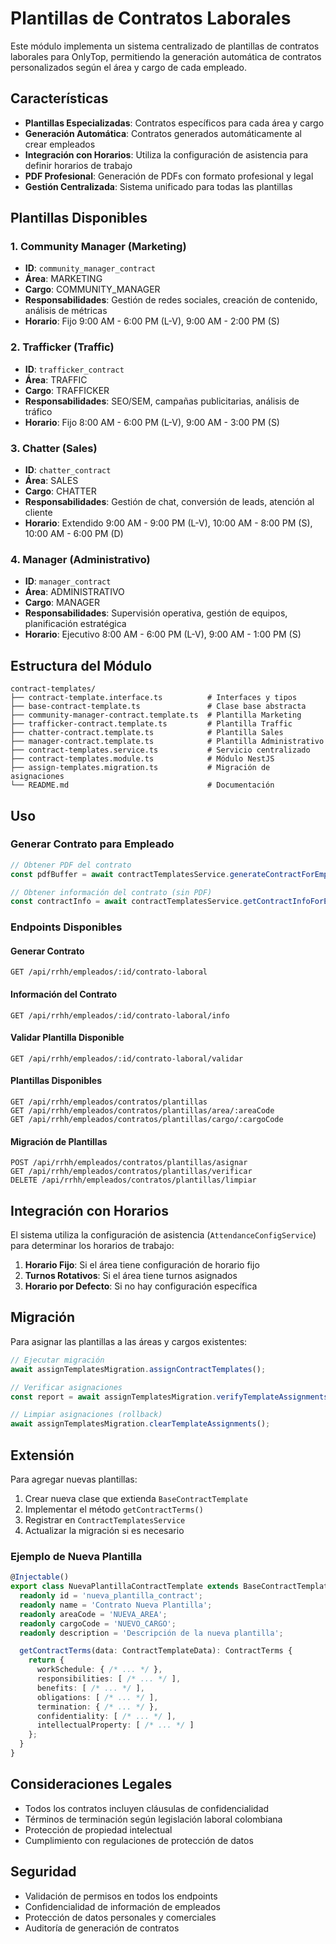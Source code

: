 # Plantillas de Contratos Laborales

Este módulo implementa un sistema centralizado de plantillas de contratos laborales para OnlyTop, permitiendo la generación automática de contratos personalizados según el área y cargo de cada empleado.

## Características

- **Plantillas Especializadas**: Contratos específicos para cada área y cargo
- **Generación Automática**: Contratos generados automáticamente al crear empleados
- **Integración con Horarios**: Utiliza la configuración de asistencia para definir horarios de trabajo
- **PDF Profesional**: Generación de PDFs con formato profesional y legal
- **Gestión Centralizada**: Sistema unificado para todas las plantillas

## Plantillas Disponibles

### 1. Community Manager (Marketing)
- **ID**: `community_manager_contract`
- **Área**: MARKETING
- **Cargo**: COMMUNITY_MANAGER
- **Responsabilidades**: Gestión de redes sociales, creación de contenido, análisis de métricas
- **Horario**: Fijo 9:00 AM - 6:00 PM (L-V), 9:00 AM - 2:00 PM (S)

### 2. Trafficker (Traffic)
- **ID**: `trafficker_contract`
- **Área**: TRAFFIC
- **Cargo**: TRAFFICKER
- **Responsabilidades**: SEO/SEM, campañas publicitarias, análisis de tráfico
- **Horario**: Fijo 8:00 AM - 6:00 PM (L-V), 9:00 AM - 3:00 PM (S)

### 3. Chatter (Sales)
- **ID**: `chatter_contract`
- **Área**: SALES
- **Cargo**: CHATTER
- **Responsabilidades**: Gestión de chat, conversión de leads, atención al cliente
- **Horario**: Extendido 9:00 AM - 9:00 PM (L-V), 10:00 AM - 8:00 PM (S), 10:00 AM - 6:00 PM (D)

### 4. Manager (Administrativo)
- **ID**: `manager_contract`
- **Área**: ADMINISTRATIVO
- **Cargo**: MANAGER
- **Responsabilidades**: Supervisión operativa, gestión de equipos, planificación estratégica
- **Horario**: Ejecutivo 8:00 AM - 6:00 PM (L-V), 9:00 AM - 1:00 PM (S)

## Estructura del Módulo

```
contract-templates/
├── contract-template.interface.ts          # Interfaces y tipos
├── base-contract-template.ts               # Clase base abstracta
├── community-manager-contract.template.ts  # Plantilla Marketing
├── trafficker-contract.template.ts         # Plantilla Traffic
├── chatter-contract.template.ts            # Plantilla Sales
├── manager-contract.template.ts            # Plantilla Administrativo
├── contract-templates.service.ts           # Servicio centralizado
├── contract-templates.module.ts            # Módulo NestJS
├── assign-templates.migration.ts           # Migración de asignaciones
└── README.md                               # Documentación
```

## Uso

### Generar Contrato para Empleado

```typescript
// Obtener PDF del contrato
const pdfBuffer = await contractTemplatesService.generateContractForEmployee(empleadoId);

// Obtener información del contrato (sin PDF)
const contractInfo = await contractTemplatesService.getContractInfoForEmployee(empleadoId);
```

### Endpoints Disponibles

#### Generar Contrato
```
GET /api/rrhh/empleados/:id/contrato-laboral
```

#### Información del Contrato
```
GET /api/rrhh/empleados/:id/contrato-laboral/info
```

#### Validar Plantilla Disponible
```
GET /api/rrhh/empleados/:id/contrato-laboral/validar
```

#### Plantillas Disponibles
```
GET /api/rrhh/empleados/contratos/plantillas
GET /api/rrhh/empleados/contratos/plantillas/area/:areaCode
GET /api/rrhh/empleados/contratos/plantillas/cargo/:cargoCode
```

#### Migración de Plantillas
```
POST /api/rrhh/empleados/contratos/plantillas/asignar
GET /api/rrhh/empleados/contratos/plantillas/verificar
DELETE /api/rrhh/empleados/contratos/plantillas/limpiar
```

## Integración con Horarios

El sistema utiliza la configuración de asistencia (`AttendanceConfigService`) para determinar los horarios de trabajo:

1. **Horario Fijo**: Si el área tiene configuración de horario fijo
2. **Turnos Rotativos**: Si el área tiene turnos asignados
3. **Horario por Defecto**: Si no hay configuración específica

## Migración

Para asignar las plantillas a las áreas y cargos existentes:

```typescript
// Ejecutar migración
await assignTemplatesMigration.assignContractTemplates();

// Verificar asignaciones
const report = await assignTemplatesMigration.verifyTemplateAssignments();

// Limpiar asignaciones (rollback)
await assignTemplatesMigration.clearTemplateAssignments();
```

## Extensión

Para agregar nuevas plantillas:

1. Crear nueva clase que extienda `BaseContractTemplate`
2. Implementar el método `getContractTerms()`
3. Registrar en `ContractTemplatesService`
4. Actualizar la migración si es necesario

### Ejemplo de Nueva Plantilla

```typescript
@Injectable()
export class NuevaPlantillaContractTemplate extends BaseContractTemplate {
  readonly id = 'nueva_plantilla_contract';
  readonly name = 'Contrato Nueva Plantilla';
  readonly areaCode = 'NUEVA_AREA';
  readonly cargoCode = 'NUEVO_CARGO';
  readonly description = 'Descripción de la nueva plantilla';

  getContractTerms(data: ContractTemplateData): ContractTerms {
    return {
      workSchedule: { /* ... */ },
      responsibilities: [ /* ... */ ],
      benefits: [ /* ... */ ],
      obligations: [ /* ... */ ],
      termination: { /* ... */ },
      confidentiality: [ /* ... */ ],
      intellectualProperty: [ /* ... */ ]
    };
  }
}
```

## Consideraciones Legales

- Todos los contratos incluyen cláusulas de confidencialidad
- Términos de terminación según legislación laboral colombiana
- Protección de propiedad intelectual
- Cumplimiento con regulaciones de protección de datos

## Seguridad

- Validación de permisos en todos los endpoints
- Confidencialidad de información de empleados
- Protección de datos personales y comerciales
- Auditoría de generación de contratos
